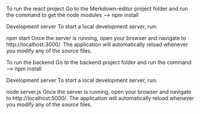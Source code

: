 To run the react project Go to the Merkdown-editor project folder and run the command to get the node modules --> npm install

Development server To start a local development server, run:

npm start Once the server is running, open your browser and navigate to http://localhost:3000/. The application will automatically reload whenever you modify any of the source files.

To run the backend Go to the backend project folder and run the command --> npm install

Development server To start a local development server, run:

node server.js Once the server is running, open your browser and navigate to http://localhost:5000/. The application will automatically reload whenever you modify any of the source files.
